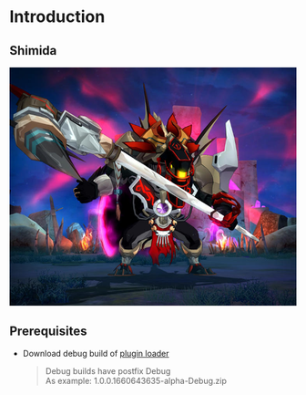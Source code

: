 # Introduction

## Shimida

![Raphakumba](/images/eb9a8faa-6b00-4313-836b-01eb1dbf52712020-05-18_SW_Hidden_Hideout_Mailing_Small_Asset_738x612_1.jpg)

## Prerequisites

- Download debug build of [plugin loader](https://github.com/SoulWorkerResearch/swp-loader/releases)
  > Debug builds have postfix Debug  
  > As example: 1.0.0.1660643635-alpha-Debug.zip

